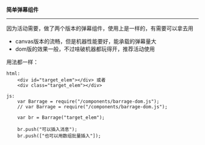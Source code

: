 **简单弹幕组件**


----------


因为活动需要，做了两个版本的弹幕组件，使用上是一样的，有需要可以拿去用

 - canvas版本的流畅，但是机器性能要好，能承载的弹幕量大
 - dom版的效果一般，不过啥破机器都玩得开，推荐活动使用
 
用法都一样：

    
    html:
        <div id="target_elem"></div> 或者
        <div class="target_elem"></div>
    
    js:
        var Barrage = require("/components/barrage-dom.js");
        // var Barrage = require("/components/barrage-dom.js");
        
        var br = Barrage("target_elem");
        
        br.push("可以插入消息");
        br.push(["也可以用数组批量插入"]);
